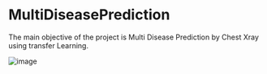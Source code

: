 # MultiDiseasePrediction
The main objective of the project is Multi Disease Prediction by Chest Xray using transfer  Learning.

![image](https://github.com/Shubhangi001/MultiDiseasePrediction/assets/73179209/2419a24d-a041-40ad-9253-fcd127cc6553)
